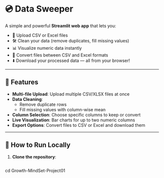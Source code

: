 # 💿 Data Sweeper

A simple and powerful **Streamlit web app** that lets you:
- 📂 Upload CSV or Excel files
- 🛠️ Clean your data (remove duplicates, fill missing values)
- 📊 Visualize numeric data instantly
- 🔄 Convert files between CSV and Excel formats
- ⬇️ Download your processed data — all from your browser!

---

## 🔧 Features

- **Multi-file Upload**: Upload multiple CSV/XLSX files at once
- **Data Cleaning**:
  - Remove duplicate rows
  - Fill missing values with column-wise mean
- **Column Selection**: Choose specific columns to keep or convert
- **Live Visualization**: Bar charts for up to two numeric columns
- **Export Options**: Convert files to CSV or Excel and download them

---

## 🚀 How to Run Locally

1. **Clone the repository**:
   ```bash git clone https://github.com/amirtariq273/Growth-MindSet-Project01.git
  cd Growth-MindSet-Project01
  

